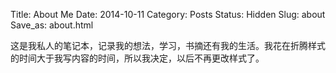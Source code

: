 Title: About Me
Date: 2014-10-11
Category: Posts
Status: Hidden
Slug: about
Save_as: about.html

这是我私人的笔记本，记录我的想法，学习，书摘还有我的生活。我花在折腾样式的时间大于我写内容的时间，所以我决定，以后不再更改样式了。

